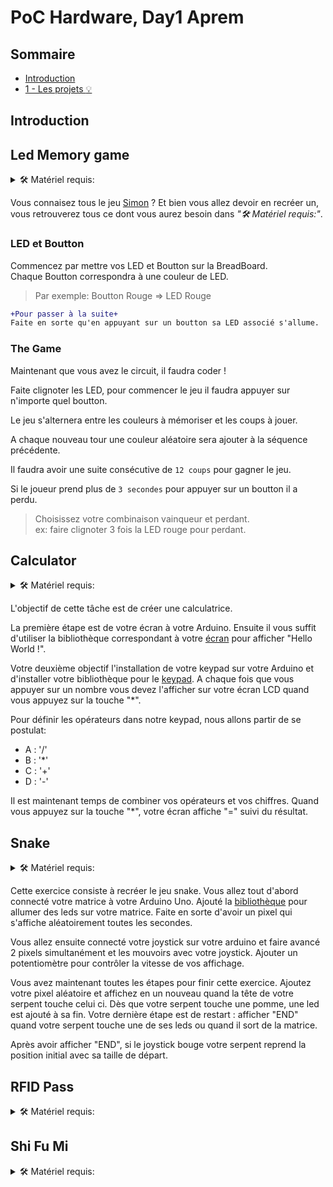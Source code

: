 # PoC Hardware, Day1 Aprem

## Sommaire
  - [Introduction](#introduction)
  - [1 - Les projets :bulb:](#1---les-projets-bulb)

## Introduction

## Led Memory game

<details>
    <summary> 🛠️ Matériel requis:</summary>
 
* Arduino - Breadboard - Jumpers
* 4x LED (de préférence: Rouge, Bleu, Vert, Jaune)
* 4x Résistance
* 4x Boutton

</details>

Vous connaisez tous le jeu [Simon](https://www.youtube.com/watch?v=1Yqj76Q4jJ4) ? Et bien vous allez devoir en recréer un, vous retrouverez tous ce dont vous aurez besoin dans *"🛠️ Matériel requis:"*.  

### LED et Boutton

Commencez par mettre vos LED et Boutton sur la BreadBoard.  
Chaque Boutton correspondra à une couleur de LED.  

> Par exemple: Boutton Rouge => LED Rouge

```diff
+Pour passer à la suite+
Faite en sorte qu'en appuyant sur un boutton sa LED associé s'allume.
```

### The Game

Maintenant que vous avez le circuit, il faudra coder !

Faite clignoter les LED, pour commencer le jeu il faudra appuyer sur n'importe quel boutton.

Le jeu s'alternera entre les couleurs à mémoriser et les coups à jouer.  

A chaque nouveau tour une couleur aléatoire sera ajouter à la séquence précédente.  

Il faudra avoir une suite consécutive de `12 coups` pour gagner le jeu.  

Si le joueur prend plus de `3 secondes` pour appuyer sur un boutton il a perdu.

> Choisissez votre combinaison vainqueur et perdant.  
> ex: faire clignoter 3 fois la LED rouge pour perdant.

## Calculator

<details>
    <summary> 🛠️ Matériel requis:</summary>
 
* Arduino - Breadboard - Jumpers
* Potentiomètre
* Display 16x2
* Keypad 4x4

</details>

L'objectif de cette tâche est de créer une calculatrice.

La première étape est de votre écran à votre Arduino.
Ensuite il vous suffit d'utiliser la bibliothèque correspondant à votre [écran](https://www.arduino.cc/reference/en/libraries/liquidcrystal-i2c/) pour afficher "Hello World !".

Votre deuxième objectif l'installation de votre keypad sur votre Arduino et d'installer votre bibliothèque pour le [keypad](https://github.com/Chris--A/Keypad).
A chaque fois que vous appuyer sur un nombre vous devez l'afficher sur votre écran LCD quand vous appuyez sur la touche "*".

Pour définir les opérateurs dans notre keypad, nous allons partir de se postulat:
- A : '/'
- B : '*'
- C : '+'
- D : '-'

Il est maintenant temps de combiner vos opérateurs et vos chiffres.
Quand vous appuyez sur la touche "*", votre écran affiche "=" suivi du résultat. 

## Snake

<details>
    <summary> 🛠️ Matériel requis:</summary>
 
* Arduino - Breadboard - Jumpers
* Potentiomètre 10k
* 8x8 Matrix display
* Joystick

</details>

Cette exercice consiste à recréer le jeu snake.
Vous allez tout d'abord connecté votre matrice à votre Arduino Uno.
Ajouté la [bibliothèque](https://github.com/wayoda/LedControl) pour allumer des leds sur votre matrice.
Faite en sorte d'avoir un pixel qui s'affiche aléatoirement toutes les secondes.

Vous allez ensuite connecté votre joystick sur votre arduino et faire avancé 2 pixels simultanément et les mouvoirs avec votre joystick.
Ajouter un potentiomètre pour contrôler la vitesse de vos affichage.

Vous avez maintenant toutes les étapes pour finir cette exercice.
Ajoutez votre pixel aléatoire et affichez en un nouveau quand la tête de votre serpent touche celui ci.
Dès que votre serpent touche une pomme, une led est ajouté à sa fin.
Votre dernière étape est de restart : afficher "END" quand votre serpent touche une de ses leds ou quand il sort de la matrice.

Après avoir afficher "END", si le joystick bouge votre serpent reprend la position initial avec sa taille de départ.

## RFID Pass

<details>
    <summary> 🛠️ Matériel requis:</summary>
 
* Arduino - Breadboard - Jumpers
* 2x Resistances
* 2x LED (red and green)
* Buzzer
* RFID sensor

</details>

## Shi Fu Mi

<details>
    <summary> 🛠️ Matériel requis:</summary>
 
* Arduino - Breadboard - Jumpers
* 3x servo
* Ultrasonic sensor
* Buzzer

</details>
